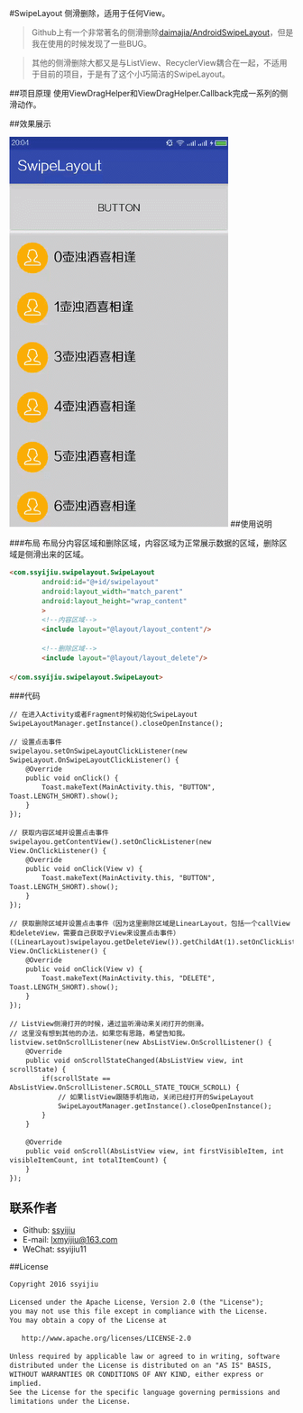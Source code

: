 #SwipeLayout
侧滑删除，适用于任何View。

> Github上有一个非常著名的侧滑删除[daimajia/AndroidSwipeLayout](https://github.com/daimajia/AndroidSwipeLayout)，但是我在使用的时候发现了一些BUG。

> 其他的侧滑删除大都又是与ListView、RecyclerView耦合在一起，不适用于目前的项目，于是有了这个小巧简洁的SwipeLayout。

##项目原理
使用ViewDragHelper和ViewDragHelper.Callback完成一系列的侧滑动作。

##效果展示

![](./show.gif)
##使用说明

###布局
布局分内容区域和删除区域，内容区域为正常展示数据的区域，删除区域是侧滑出来的区域。
```html
<com.ssyijiu.swipelayout.SwipeLayout
        android:id="@+id/swipelayout"
        android:layout_width="match_parent"
        android:layout_height="wrap_content"
        >
        <!--内容区域-->
        <include layout="@layout/layout_content"/>

        <!--删除区域-->
        <include layout="@layout/layout_delete"/>

</com.ssyijiu.swipelayout.SwipeLayout>
```

###代码

```
// 在进入Activity或者Fragment时候初始化SwipeLayout
SwipeLayoutManager.getInstance().closeOpenInstance();

// 设置点击事件
swipelayou.setOnSwipeLayoutClickListener(new SwipeLayout.OnSwipeLayoutClickListener() {
    @Override
    public void onClick() {
        Toast.makeText(MainActivity.this, "BUTTON", Toast.LENGTH_SHORT).show();
    }
});

// 获取内容区域并设置点击事件
swipelayou.getContentView().setOnClickListener(new View.OnClickListener() {
    @Override
    public void onClick(View v) {
        Toast.makeText(MainActivity.this, "BUTTON", Toast.LENGTH_SHORT).show();
    }
});

// 获取删除区域并设置点击事件（因为这里删除区域是LinearLayout，包括一个callView和deleteView，需要自己获取子View来设置点击事件）
((LinearLayout)swipelayou.getDeleteView()).getChildAt(1).setOnClickListener(new View.OnClickListener() {
    @Override
    public void onClick(View v) {
        Toast.makeText(MainActivity.this, "DELETE", Toast.LENGTH_SHORT).show();
    }
});

// ListView侧滑打开的时候，通过监听滑动来关闭打开的侧滑。
// 这里没有想到其他的办法，如果您有思路，希望告知我。
listview.setOnScrollListener(new AbsListView.OnScrollListener() {
    @Override
    public void onScrollStateChanged(AbsListView view, int scrollState) {
        if(scrollState == AbsListView.OnScrollListener.SCROLL_STATE_TOUCH_SCROLL) {
            // 如果listView跟随手机拖动，关闭已经打开的SwipeLayout
            SwipeLayoutManager.getInstance().closeOpenInstance();
        }
    }

    @Override
    public void onScroll(AbsListView view, int firstVisibleItem, int visibleItemCount, int totalItemCount) {
    }
});
```
## 联系作者
- Github: [ssyijiu](https://github.com/ssyijiu)
- E-mail: lxmyijiu@163.com
- WeChat: ssyijiu11

##License

```
Copyright 2016 ssyijiu

Licensed under the Apache License, Version 2.0 (the "License");
you may not use this file except in compliance with the License.
You may obtain a copy of the License at

   http://www.apache.org/licenses/LICENSE-2.0

Unless required by applicable law or agreed to in writing, software
distributed under the License is distributed on an "AS IS" BASIS,
WITHOUT WARRANTIES OR CONDITIONS OF ANY KIND, either express or implied.
See the License for the specific language governing permissions and
limitations under the License.
```